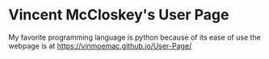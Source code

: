 # Vincent McCloskey's User Page
My favorite programming language is python because of its ease of use
the webpage is at https://vinmoemac.github.io/User-Page/
